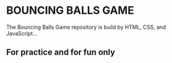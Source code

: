 # BOUNCING BALLS GAME #
The Bouncing Balls Game repository is build by HTML, CSS, and JavaScript...

## For practice and for fun only ##
